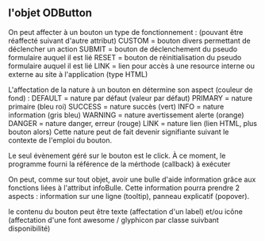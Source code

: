 l'objet ODButton
----------------

On peut affecter à un bouton un type de fonctionnement : (pouvant être réaffecté suivant d'autre attribut)
    CUSTOM  = bouton divers permettant de déclencher un action
    SUBMIT  = bouton de déclenchement du pseudo formulaire auquel il est lié
    RESET   = bouton de réinitialisation du pseudo formulaire auquel il est lié
    LINK    = lien pour accès à une resource interne ou externe au site à l'application (type HTML)

L'affectation de la nature à un bouton en détermine son aspect (couleur de fond) :
    DEFAULT = nature par défaut (valeur par défaut)
    PRIMARY = nature primaire (bleu roi)
    SUCCESS = nature succès (vert)
    INFO    = nature information (gris bleu)
    WARNING = nature avertissement alerte (orange)
    DANGER  = nature danger, erreur (rouge)
    LINK    = nature lien (lien HTML, plus bouton alors)
Cette nature peut de fait devenir signifiante suivant le contexte de l'emploi du bouton.

Le seul évènement géré sur le bouton est le click. À ce moment, le programme fourni la référence de la mérthode (callback) à exécuter

On peut, comme sur tout objet, avoir une bulle d'aide information grâce aux fonctions liées à l'attribut infoBulle.
Cette information pourra prendre 2 aspects : information sur une ligne (tooltip), panneau explicatif (popover).

le contenu du bouton peut être texte (affectation d'un label) et/ou icône (affectation d'une font awesome / glyphicon par classe suivbant disponibilité)
